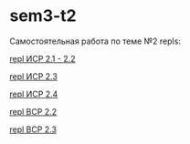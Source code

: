 # sem3-t2
Самостоятельная работа по теме №2
 repls:
 
[repl ИСР 2.1 - 2.2](https://repl.it/@DmitriiKhanov/MedicalPinkAdministration)

[repl ИСР 2.3](https://repl.it/@DmitriiKhanov/ArtisticNumbParticles)

[repl ИСР 2.4](https://repl.it/@DmitriiKhanov/ImperturbableGivingGeeklog)

[repl ВСР 2.2](https://repl.it/@DmitriiKhanov/ElementaryExcellentDebugmonitor)

[repl ВСР 2.3](https://repl.it/@DmitriiKhanov/TrustworthyVelvetyCylinder)
